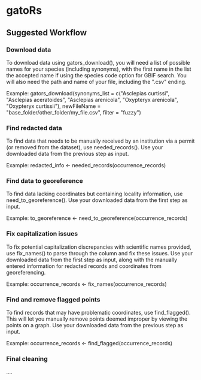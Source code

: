 # gatoRs
## Suggested Workflow
### Download data
To download data using gators_download(), you will need a list of possible names for your species (including synonyms), with the first name in the list the accepted name if using the species code option for GBIF search. You will also need the path and name of your file, including the ".csv" ending.

Example: gators_download(synonyms_list = c("Asclepias curtissi", "Asclepias aceratoides", "Asclepias arenicola", "Oxypteryx arenicola", "Oxypteryx curtissii"), newFileName = "base_folder/other_folder/my_file.csv", filter = "fuzzy")
### Find redacted data
To find data that needs to be manually received by an institution via a permit (or removed from the dataset), use needed_records(). Use your downloaded data from the previous step as input.

Example: redacted_info <- needed_records(occurrence_records)
### Find data to georeference
To find data lacking coordinates but containing locality information, use need_to_georeference(). Use your downloaded data from the first step as input.

Example: to_georeference <- need_to_georeference(occurrence_records)
### Fix capitalization issues
To fix potential capitalization discrepancies with scientific names provided, use fix_names() to parse through the column and fix these issues. Use your downloaded data from the first step as input, along with the manually entered information for redacted records and coordinates from georeferencing.

Example: occurrence_records <- fix_names(occurrence_records)
### Find and remove flagged points
To find records that may have problematic coordinates, use find_flagged(). This will let you manually remove points deemed improper by viewing the points on a graph. Use your downloaded data from the previous step as input.

Example: occurrence_records <- find_flagged(occurrence_records)
### Final cleaning
....
